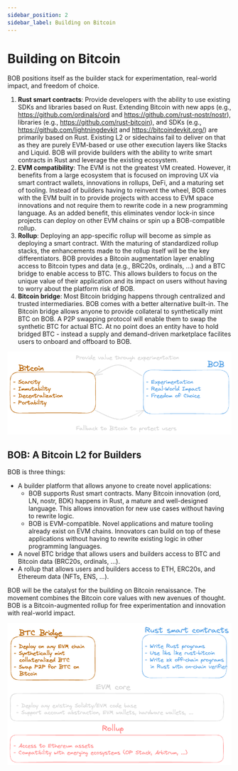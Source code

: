 ```yaml
---
sidebar_position: 2
sidebar_label: Building on Bitcoin
---
```


# Building on Bitcoin

BOB positions itself as the builder stack for experimentation, real-world impact, and freedom of choice.

1. **Rust smart contracts**: Provide developers with the ability to use existing SDKs and libraries based on Rust. Extending Bitcoin with new apps (e.g., https://github.com/ordinals/ord and https://github.com/rust-nostr/nostr), libraries (e.g., https://github.com/rust-bitcoin), and SDKs (e.g., https://github.com/lightningdevkit and https://bitcoindevkit.org/) are primarily based on Rust. Existing L2 or sidechains fail to deliver on that as they are purely EVM-based or use other execution layers like Stacks and Liquid. BOB will provide builders with the ability to write smart contracts in Rust and leverage the existing ecosystem.
2. **EVM compatibility**: The EVM is not the greatest VM created. However, it benefits from a large ecosystem that is focused on improving UX via smart contract wallets, innovations in rollups, DeFi, and a maturing set of tooling. Instead of builders having to reinvent the wheel, BOB comes with the EVM built in to provide projects with access to EVM space innovations and not require them to rewrite code in a new programming language. As an added benefit, this eliminates vendor lock-in since projects can deploy on other EVM chains or spin up a BOB-compatible rollup.
3. **Rollup**: Deploying an app-specific rollup will become as simple as deploying a smart contract. With the maturing of standardized rollup stacks, the enhancements made to the rollup itself will be the key differentiators. BOB provides a Bitcoin augmentation layer enabling access to Bitcoin types and data (e.g., BRC20s, ordinals, …) and a BTC bridge to enable access to BTC. This allows builders to focus on the unique value of their application and its impact on users without having to worry about the platform risk of BOB.
4. **Bitcoin bridge**: Most Bitcoin bridging happens through centralized and trusted intermediaries. BOB comes with a better alternative built-in. The Bitcoin bridge allows anyone to provide collateral to synthetically mint BTC on BOB. A P2P swapping protocol will enable them to swap the synthetic BTC for actual BTC. At no point does an entity have to hold bridged BTC - instead a supply and demand-driven marketplace facilites users to onboard and offboard to BOB.

![values](values.png)

## BOB: A Bitcoin L2 for Builders

BOB is three things:

- A builder platform that allows anyone to create novel applications:
  - BOB supports Rust smart contracts. Many Bitcoin innovation (ord, LN, nostr, BDK) happens in Rust, a mature and well-designed language. This allows innovation for new use cases without having to rewrite logic.
  - BOB is EVM-compatible. Novel applications and mature tooling already exist on EVM chains. Innovators can build on top of these applications without having to rewrite existing logic in other programming languages.
- A novel BTC bridge that allows users and builders access to BTC and Bitcoin data (BRC20s, ordinals, …).
- A rollup that allows users and builders access to ETH, ERC20s, and Ethereum data (NFTs, ENS, …).

BOB will be the catalyst for the building on Bitcoin renaissance. The movement combines the Bitcoin core values with new avenues of thought. BOB is a Bitcoin-augmented rollup for free experimentation and innovation with real-world impact.

![BOB Components](bob-components.png)
